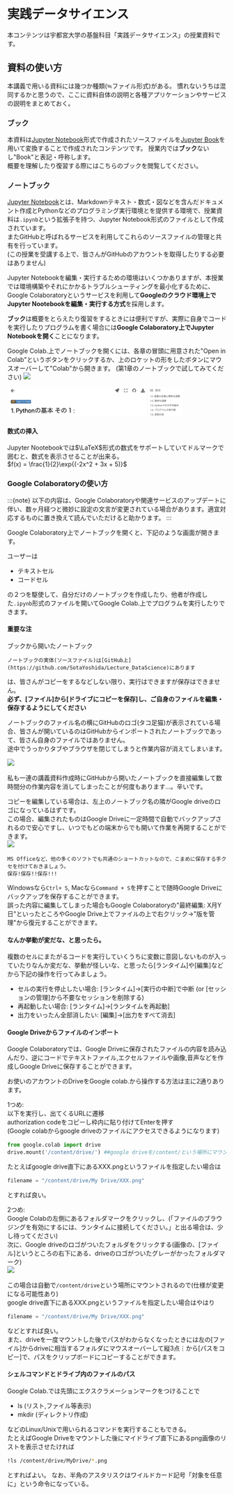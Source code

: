# 実践データサイエンス

本コンテンツは宇都宮大学の基盤科目「実践データサイエンス」の授業資料です。


## 資料の使い方

本講義で用いる資料には幾つか種類(≒ファイル形式)がある。
慣れないうちは混同するかと思うので、ここに資料自体の説明と各種アプリケーションやサービスの説明をまとめておく。

### ブック
本資料は[Jupyter Notebook](https://github.com/jupyter/notebook)形式で作成されたソースファイルを[Jupyter Book](https://jupyterbook.org/en/stable/intro.html)を用いて変換することで作成されたコンテンツです。
授業内では**ブック**ないし"Book"と表記・呼称します。  
概要を理解したり復習する際にはこちらのブックを閲覧してください。

### ノートブック

[Jupyter Notebook](https://github.com/jupyter/notebook)とは、Markdownテキスト・数式・図などを含んだドキュメント作成とPythonなどのプログラミング実行環境とを提供する環境で、授業資料は`.ipynb`という拡張子を持つ、Jupyter Notebook形式のファイルとして作成されています。  
またGitHubと呼ばれるサービスを利用してこれらのソースファイルの管理と共有を行っています。  
(この授業を受講する上で、皆さんがGitHubのアカウントを取得したりする必要はありません)

Jupyter Notebookを編集・実行するための環境はいくつかありますが、本授業では環境構築やそれにかかるトラブルシューティングを最小化するために、Google Colaboratoryというサービスを利用して**Googleのクラウド環境上でJupyter Nootebookを編集・実行する方式**を採用します。

**ブック**は概要をとらえたり復習をするときには便利ですが、実際に自身でコードを実行したりプログラムを書く場合には**Google Colaboratory上でJupyter Notebookを開く**ことになります。

Google Colab.上でノートブックを開くには、各章の冒頭に用意された"Open in Colab"というボタンをクリックするか、上のロケットの形をしたボタンにマウスオーバーして"Colab"から開きます。
(第1章のノートブックで試してみてください)
![](notebook/pic_for_notebook/pic_0_0.jpg)

<img src="https://github.com/SotaYoshida/Lecture_DataScience/blob/main/notebooks/pic_for_notebook/pic_0_0.jpg" width = 80%>


#### 数式の挿入

Jupyter Nootebookでは$\LaTeX$形式の数式をサポートしていてドルマークで囲むと、数式を表示させることが出来る。  
$f(x) = \frac{1}{2}\exp{(-2x^2 + 3x + 5)}$

### Google Colaboratoryの使い方

:::{note}
以下の内容は、Google Colaboratoryや関連サービスのアップデートに伴い、数ヶ月経つと微妙に設定の文言が変更されている場合があります。適宜対応するものに置き換えて読んでいただけると助かります。
:::

Google Colaboratory上でノートブックを開くと、下記のような画面が開きます。

ユーザーは
- テキストセル
- コードセル

の２つを駆使して、自分だけのノートブックを作成したり、他者が作成した`.ipynb`形式のファイルを開いてGoogle Colab.上でプログラムを実行したりできます。

#### 重要な注

ブックから開いたノートブック
```{margin}
ノートブックの実体(ソースファイル)は[GitHub上](https://github.com/SotaYoshida/Lecture_DataScience)にあります
```
は、皆さんがコピーをするなどしない限り、実行はできますが保存はできません。  
**必ず、[ファイル]から[ドライブにコピーを保存]し、ご自身のファイルを編集・保存するようにしてください**

ノートブックのファイル名の横にGitHubのロゴ(タコ足猫)が表示されている場合、皆さんが開いているのはGitHubからインポートされたノートブックであって、皆さん自身のファイルではありません。  
途中でうっかりタブやブラウザを閉じてしまうと作業内容が消えてしまいます。

![](https://drive.google.com/uc?export=view&id=1cs1XEAz0qbG2RtOqt1eIPGGiO9fngUE-)  


私も一連の講義資料作成時にGitHubから開いたノートブックを直接編集して数時間分の作業内容を消してしまったことが何度もあります...。辛いです。

コピーを編集している場合は、左上のノートブック名の隣がGoogle driveのロゴになっているはずです。  
この場合、編集されたものはGoogle Driveに一定時間で自動でバックアップされるので安心ですし、いつでもどの端末からでも開いて作業を再開することができます。  
![](https://drive.google.com/uc?export=view&id=1IibFQS1TVq6xDhG62AP9yG2Sy0c89Zut)


```{margin}
MS Officeなど、他の多くのソフトでも共通のショートカットなので、こまめに保存する手クセを付けておきましょう。
保存!保存!!保存!!!
```
Windowsなら`Ctrl+ S`, Macなら`Command + S`を押すことで随時Google Driveにバックアップを保存することができます。  
誤った内容に編集してしまった場合もGoogle Colaboratoryの"最終編集: X月Y日"といったところやGoogle Drive上でファイルの上で右クリック→"版を管理"から復元することができます。

#### なんか挙動が変だな、と思ったら。

複数のセルにまたがるコードを実行していくうちに変数に意図しないものが入っていたりなんか変だな、挙動が怪しいな、と思ったら[ランタイム]や[編集]などから下記の操作を行ってみましょう。

* セルの実行を停止したい場合: [ランタイム]→[実行の中断]で中断 (or [セッションの管理]から不要なセッションを削除する)
* 再起動したい場合: [ランタイム]→[ランタイムを再起動]
* 出力をいったん全部消したい: [編集]→[出力をすべて消去]

#### Google Driveからファイルのインポート

Google Colaboratoryでは、Google Driveに保存されたファイルの内容を読み込んだり、逆にコードでテキストファイル,エクセルファイルや画像,音声などを作成しGoogle Driveに保存することができます。

お使いのアカウントのDriveをGoogle colab.から操作する方法は主に2通りあります。

1つめ:  
以下を実行し、出てくるURLに遷移  
authorization codeをコピーし枠内に貼り付けてEnterを押す  
(Google colabからgoogle driveのファイルにアクセスできるようになります)

```Python
from google.colab import drive
drive.mount('/content/drive/') ##google driveを/content/という場所にマウント (２番めと整合するようにパスを選びましたが、マウントする場所は自由に選べます)
```

たとえばgoogle drive直下にあるXXX.pngというファイルを指定したい場合は
```Python
filename = "/content/drive/My Drive/XXX.png"
```
とすれば良い。

2つめ:  
Google Colabの左側にあるフォルダマークをクリックし、(「ファイルのブラウジングを有効にするには、ランタイムに接続してください。」と出る場合は、少し待ってください)  
次に、Google driveのロゴがついたフォルダをクリックする(画像の、[ファイル]というところの右下にある、driveのロゴがついたグレーがかったフォルダマーク)  
![](https://drive.google.com/uc?export=view&id=1RMjCaZN7emkVBqlYF-gFMcG8FRnw-9Xv)

この場合は自動で```/content/drive```という場所にマウントされるので(仕様が変更になる可能性あり)  
google drive直下にあるXXX.pngというファイルを指定したい場合はやはり
```Python
filename = "/content/drive/My Drive/XXX.png"
```
などとすれば良い。  
また、driveを一度マウントした後でパスがわからなくなったときには左の[ファイル]からdriveに相当するフォルダにマウスオーバーして縦3点$\vdots$から[パスをコピー]で、パスをクリップボードにコピーすることができます。


#### シェルコマンドとドライブ内のファイルのパス

Google Colab.では先頭にエクスクラメーションマークをつけることで
* ls (リスト,ファイル等表示)
* mkdir (ディレクトリ作成)

などのLinux/Unixで用いられるコマンドを実行することもできる。  
たとえばGoogle Driveをマウントした後にマイドライブ直下にあるpng画像のリストを表示させたければ
```bash
!ls /content/drive/MyDrive/*.png 
```
とすればよい。
なお、半角のアスタリスクはワイルドカード記号「対象を任意に」という命令になっている。


